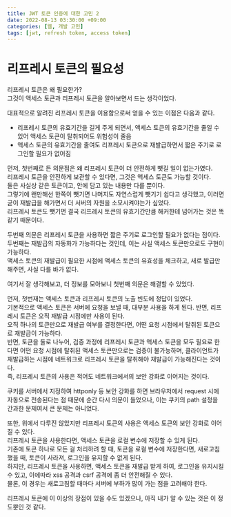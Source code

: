 ```yaml
---
title: JWT 토큰 인증에 대한 고민 2
date: 2022-08-13 03:30:00 +09:00
categories: [웹, 개발 고민]
tags: [jwt, refresh token, access token]
---
```


# 리프레시 토큰의 필요성

리프레시 토큰은 왜 필요한가?  
그것이 액세스 토큰과 리프레시 토큰을 알아보면서 드는 생각이었다.

대표적으로 알려진 리프레시 토큰을 이용함으로써 얻을 수 있는 이점은 다음과 같다.

- 리프레시 토큰의 유효기간을 길게 주게 되면서, 액세스 토큰의 유효기간을 줄일 수 있어 액세스 토큰이 탈취되어도 위험성이 줄음
- 액세스 토큰의 유효기간을 줄여도 리프레시 토큰으로 재발급하면서 짧은 주기로 로그인할 필요가 없어짐

먼저, 첫번째로 든 의문점은 왜 리프레시 토큰이 더 안전하게 뺏길 일이 없는가였다.  
리프레시 토큰을 안전하게 보관할 수 있다면, 그것은 액세스 토큰도 가능할 것이다.  
둘은 사실상 같은 토큰이고, 안에 담고 있는 내용만 다를 뿐이다.  
그렇기에 왠만해선 한쪽이 뺏기면 나머지도 자연스럽게 뺏기기 쉽다고 생각했고, 이러면 굳이 재발급을 해가면서 더 서버의 자원을 소모시켜야는가 싶었다.  
리프레시 토큰도 뺏기면 결국 리프레시 토큰의 유효기간만큼 해커한테 넘어가는 것은 똑같기 때문이다.

두번째 의문은 리프레시 토큰을 사용하면 짧은 주기로 로그인할 필요가 없다는 점이다.  
두번째는 재발급의 자동화가 가능하다는 것인데, 이는 사실 액세스 토큰만으로도 구현이 가능하다.  
액세스 토큰의 재발급이 필요한 시점에 액세스 토큰의 유효성을 체크하고, 새로 발급만 해주면, 사실 다를 바가 없다.

여기서 잘 생각해보고, 더 정보를 모아보니 첫번째 의문은 해결할 수 있었다.

먼저, 첫번재는 액세스 토큰과 리프레시 토큰의 노출 빈도에 정답이 있었다.  
기본적으로 액세스 토큰은 서버에 요청을 보낼 때, 대부분 사용을 하게 된다. 반면, 리프레시 토큰은 오직 재발급 시점에만 사용이 된다.  
오직 하나의 토큰만으로 재발급 여부를 결정한다면, 어떤 요청 시점에서 탈취된 토큰으로 재발급이 가능하다.  
반면, 토큰을 둘로 나누어, 검증 과정에 리프레시 토큰과 액세스 토큰을 모두 필요로 한다면 어떤 요청 시점에 탈취된 액세스 토큰만으로는 검증이 불가능하며, 클라이언트가 재발급하는 시점에 네트워크로 리프레시 토큰을 탈취해야 재발급이 가능해진다는 것이다.  
즉, 리프레시 토큰의 사용은 적어도 네트워크에서의 보안 강화로 이어지는 것이다.

쿠키를 서버에서 지정하여 httponly 등 보안 강화를 하면 브라우저에서 request 시에 자동으로 전송된다는 점 때문에 순간 다시 의문이 들었으나, 이는 쿠키의 path 설정을 간과한 문제여서 큰 문제는 아니었다.

또한, 위에서 다루진 않았지만 리프레시 토큰의 사용은 액세스 토큰의 보안 강화로 이어질 수 있다.  
리프레시 토큰을 사용한다면, 액세스 토큰을 로컬 변수에 저장할 수 있게 된다.  
기존에 토큰 하나로 모든 걸 처리하려 할 때, 토큰을 로컬 변수에 저장한다면, 새로고침했을 때, 토큰이 사라져, 로그인을 유지할 수 없게 된다.  
하지만, 리프레시 토큰을 사용하면, 액세스 토큰을 재발급 받게 하여, 로그인을 유지시킬 수 있고, 이에따라 xss 공격과 csrf 공격에 좀 더 안전해질 수 있다.  
물론, 이 경우는 새로고침할 때마다 서버에 부하가 많이 가는 점을 고려해야 한다.

리프레시 토큰에 이 이상의 장점이 있을 수도 있겠으나, 아직 내가 알 수 있는 것은 이 정도뿐인 것 같다.
